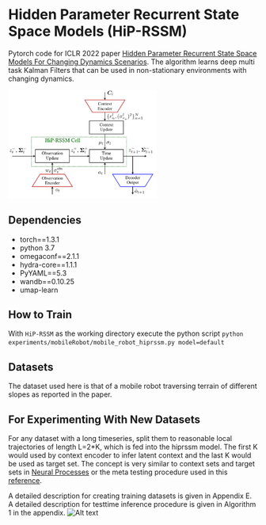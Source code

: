 # Hidden Parameter Recurrent State Space Models (HiP-RSSM)
Pytorch code for ICLR 2022 paper [Hidden Parameter Recurrent State Space Models For Changing Dynamics Scenarios](https://openreview.net/forum?id=ds8yZOUsea). The algorithm learns
deep multi task Kalman Filters that can be used in non-stationary environments with changing dynamics.

<img src="/Pics/img.png" alt="drawing" style="width:300px;"/>

Dependencies
--------------

* torch==1.3.1
* python 3.7
* omegaconf==2.1.1
* hydra-core==1.1.1
* PyYAML==5.3
* wandb==0.10.25
* umap-learn

How to Train
-------------

With ```HiP-RSSM``` as the working directory execute the python script
```python experiments/mobileRobot/mobile_robot_hiprssm.py model=default```


Datasets
------------
The dataset used here is that of a mobile robot traversing terrain of different slopes as reported in the paper. 

For Experimenting With New Datasets
-------------
For any dataset with a long timeseries, split them to reasonable local trajectories of length L=2*K, which is 
fed into the hiprssm model.
The first K would used by context encoder to infer latent context and the last K would be used as target set.
The concept is very similar to context sets and target sets in [Neural Processes](https://arxiv.org/abs/1807.01622) or the meta testing procedure used
in this [reference](/https://openreview.net/pdf?id=HyztsoC5Y7).

A detailed description for creating training datasets is given in Appendix E.
A detailed description for testtime inference procedure is given in Algorithm 1 in the appendix.
![Alt text](/Pics/img_1.png?raw=true "Test time inference")

